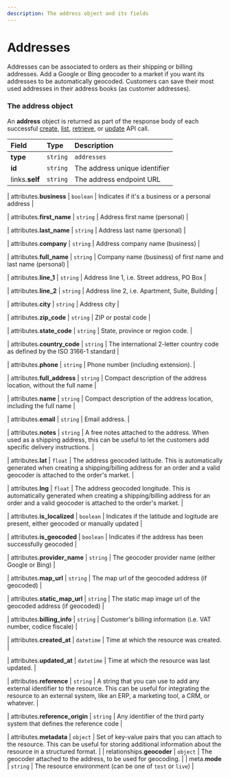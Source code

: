 ```yaml
---
description: The address object and its fields
---
```


# Addresses

Addresses can be associated to orders as their shipping or billing addresses.
Add a Google or Bing geocoder to a market if you want its addresses to be automatically geocoded.
Customers can save their most used addresses in their address books (as customer addresses).


### The address object

An **address** object is returned as part of the response body of each successful
[create](https://docs.commercelayer.io/api/resources/addresses/create_address),
[list](https://docs.commercelayer.io/api/resources/addresses/list_addresses),
[retrieve](https://docs.commercelayer.io/api/resources/addresses/retrieve_address),
or [update](https://docs.commercelayer.io/api/resources/addresses/update_address) API call.

| Field | Type | Description |
| :--- | :--- | :--- |
| **type** | `string` | `addresses` |
| **id** | `string` | The address unique identifier |
| links.**self** | `string` | The address endpoint URL |

| attributes.**business** | `boolean` | Indicates if it's a business or a personal address |

| attributes.**first_name** | `string` | Address first name (personal) |

| attributes.**last_name** | `string` | Address last name (personal) |

| attributes.**company** | `string` | Address company name (business) |

| attributes.**full_name** | `string` | Company name (business) of first name and last name (personal) |

| attributes.**line_1** | `string` | Address line 1, i.e. Street address, PO Box |

| attributes.**line_2** | `string` | Address line 2, i.e. Apartment, Suite, Building |

| attributes.**city** | `string` | Address city |

| attributes.**zip_code** | `string` | ZIP or postal code |

| attributes.**state_code** | `string` | State, province or region code. |

| attributes.**country_code** | `string` | The international 2-letter country code as defined by the ISO 3166-1 standard |

| attributes.**phone** | `string` | Phone number (including extension). |

| attributes.**full_address** | `string` | Compact description of the address location, without the full name |

| attributes.**name** | `string` | Compact description of the address location, including the full name |

| attributes.**email** | `string` | Email address. |

| attributes.**notes** | `string` | A free notes attached to the address. When used as a shipping address, this can be useful to let the customers add specific delivery instructions. |

| attributes.**lat** | `float` | The address geocoded latitude. This is automatically generated when creating a shipping/billing address for an order and a valid geocoder is attached to the order's market. |

| attributes.**lng** | `float` | The address geocoded longitude. This is automatically generated when creating a shipping/billing address for an order and a valid geocoder is attached to the order's market. |

| attributes.**is_localized** | `boolean` | Indicates if the latitude and logitude are present, either geocoded or manually updated |

| attributes.**is_geocoded** | `boolean` | Indicates if the address has been successfully geocoded |

| attributes.**provider_name** | `string` | The geocoder provider name (either Google or Bing) |

| attributes.**map_url** | `string` | The map url of the geocoded address (if geocoded) |

| attributes.**static_map_url** | `string` | The static map image url of the geocoded address (if geocoded) |

| attributes.**billing_info** | `string` | Customer's billing information (i.e. VAT number, codice fiscale) |

| attributes.**created_at** | `datetime` | Time at which the resource was created. |

| attributes.**updated_at** | `datetime` | Time at which the resource was last updated. |

| attributes.**reference** | `string` | A string that you can use to add any external identifier to the resource. This can be useful for integrating the resource to an external system, like an ERP, a marketing tool, a CRM, or whatever. |

| attributes.**reference_origin** | `string` | Any identifier of the third party system that defines the reference code |

| attributes.**metadata** | `object` | Set of key-value pairs that you can attach to the resource. This can be useful for storing additional information about the resource in a structured format. |
| relationships.**geocoder** | `object` | The geocoder attached to the address, to be used for geocoding. |
| meta.**mode** | `string` | The resource environment \(can be one of `test` or `live`\) |

